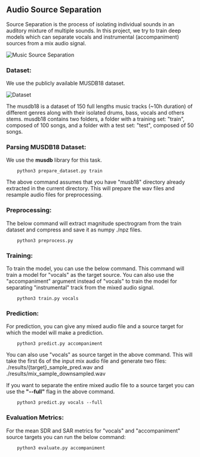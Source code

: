 ## Audio Source Separation

Source Separation is the process of isolating individual sounds in an auditory mixture of multiple sounds. In this project, we try to train deep models which can separate vocals and instrumental (accompaniment) sources from a mix audio signal.

![Music Source Separation](https://source-separation.github.io/tutorial/_images/source_separation_io.png)

### Dataset:
We use the publicly available MUSDB18 dataset.

![Dataset](https://sigsep.github.io/assets/img/musheader.41c6bf29.png)

The musdb18 is a dataset of 150 full lengths music tracks (~10h duration) of different genres along with their isolated drums, bass, vocals and others stems.
musdb18 contains two folders, a folder with a training set: "train", composed of 100 songs, and a folder with a test set: "test", composed of 50 songs.

### Parsing MUSDB18 Dataset:
We use the **musdb** library for this task.

```console
    python3 prepare_dataset.py train
```
The above command assumes that you have "musb18" directory already extracted in the current directory.
This will prepare the wav files and resample audio files for preprocessing.

### Preprocessing:
The below command will extract magnitude spectrogram from the train dataset and compress and save it as numpy ./npz files.

```console
    python3 preprocess.py
```

### Training:
To train the model, you can use the below command. This command will train a model for "vocals" as the target source.
You can also use the "accompaniment" argument instead of "vocals" to train the model for separating "instrumental" track from
the mixed audio signal.
```console
    python3 train.py vocals
```

### Prediction:
For prediction, you can give any mixed audio file and a source target for which the model will make a prediction.
```console
    python3 predict.py accompaniment
```
You can also use "vocals" as source target in the above command.
This will take the first 6s of the input mix audio file and generate two files: ./results/{target}_sample_pred.wav and
./results/mix_sample_downsampled.wav

If you want to separate the entire mixed audio file to a source target you can use the **"--full"** flag in the above command.

```console
    python3 predict.py vocals --full
```

### Evaluation Metrics:
For the mean SDR and SAR metrics for "vocals" and "accompaniment" source targets you can run the below command:

```console
    python3 evaluate.py accompaniment
```